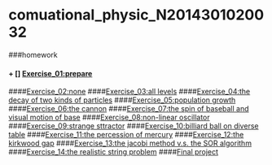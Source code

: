 # comuational_physic_N2014301020032
###homework
#### + [] [Exercise_01:prepare]()
####[Exercise_02:none]()
####[Exercise_03:all levels]()
####[Exercise_04:the decay of two kinds of particles]()
####[Exercise_05:population growth]()
####[Exercise_06:the cannon]()
####[Exercise_07:the spin of baseball and visual motion of base]()
####[Exercise_08:non-linear oscillator]()
####[Exercise_09:strange sttractor]()
####[Exercise_10:billiard ball on diverse table]()
####[Exercise_11:the percession of mercury]()
####[Exercise_12:the kirkwood gap]()
####[Exercise_13:the jacobi method v.s. the SOR algorithm ]()
####[Exercise_14:the realistic string problem]()
####[Final project]()

